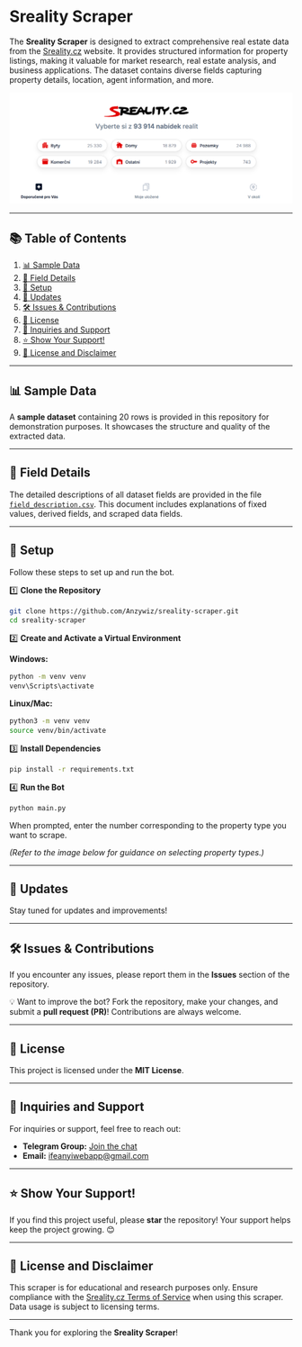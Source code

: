 # Sreality Scraper

The **Sreality Scraper** is designed to extract comprehensive real estate data from the [Sreality.cz](https://www.sreality.cz) website. It provides structured information for property listings, making it valuable for market research, real estate analysis, and business applications. The dataset contains diverse fields capturing property details, location, agent information, and more.

![Sreality Dashboard](https://github.com/Anzywiz/sreality-scraper/blob/main/images/sreality_dashboard.png)


---

## 📚 **Table of Contents**

1. [📊 Sample Data](#-sample-data)
2. [🔎 Field Details](#-field-details)
3. [📌 Setup](#-setup)
4. [🔄 Updates](#-updates)
5. [🛠 Issues & Contributions](#-issues--contributions)
6. [📜 License](#-license)
7. [💬 Inquiries and Support](#-inquiries-and-support)
8. [⭐ Show Your Support!](#-show-your-support)
9. [🚀 License and Disclaimer](#-license-and-disclaimer)

---

## 📊 **Sample Data**

A **sample dataset** containing 20 rows is provided in this repository for demonstration purposes. It showcases the structure and quality of the extracted data.

---

## 🔎 **Field Details**

The detailed descriptions of all dataset fields are provided in the file [`field_description.csv`](field_description.csv). This document includes explanations of fixed values, derived fields, and scraped data fields.

---

## 📌 **Setup**

Follow these steps to set up and run the bot.

1️⃣ **Clone the Repository**

```bash
git clone https://github.com/Anzywiz/sreality-scraper.git
cd sreality-scraper
```

2️⃣ **Create and Activate a Virtual Environment**

**Windows:**

```bash
python -m venv venv
venv\Scripts\activate
```

**Linux/Mac:**

```bash
python3 -m venv venv
source venv/bin/activate
```

3️⃣ **Install Dependencies**

```bash
pip install -r requirements.txt
```

4️⃣ **Run the Bot**

```bash
python main.py
```

When prompted, enter the number corresponding to the property type you want to scrape.

*(Refer to the image below for guidance on selecting property types.)*

---

## 🔄 **Updates**

Stay tuned for updates and improvements!

---

## 🛠 **Issues & Contributions**

If you encounter any issues, please report them in the **Issues** section of the repository.

💡 Want to improve the bot? Fork the repository, make your changes, and submit a **pull request (PR)**! Contributions are always welcome.

---

## 📜 **License**

This project is licensed under the **MIT License**.

---

## 💬 **Inquiries and Support**

For inquiries or support, feel free to reach out:

- **Telegram Group:** [Join the chat](https://t.me/bot_arena_chat)
- **Email:** [ifeanyiwebapp@gmail.com](mailto:ifeanyiwebapp@gmail.com)

---

## ⭐ **Show Your Support!**

If you find this project useful, please **star** the repository! Your support helps keep the project growing. 😊

---

## 🚀 **License and Disclaimer**

This scraper is for educational and research purposes only. Ensure compliance with the [Sreality.cz Terms of Service](https://www.sreality.cz/) when using this scraper. Data usage is subject to licensing terms.

---

Thank you for exploring the **Sreality Scraper**!

